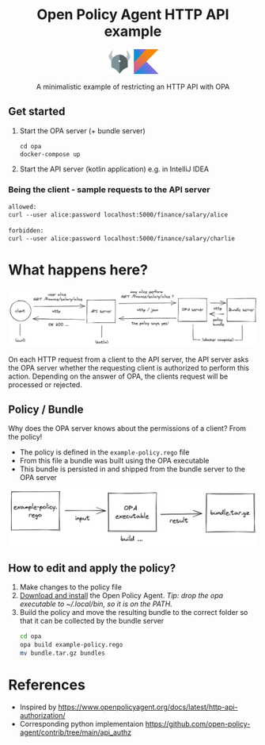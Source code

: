 <div style="text-align: center;">

# Open Policy Agent HTTP API example

<a href="https://www.openpolicyagent.org/"><img src="docs/opa-logo.png" alt="Open Policy Agent" width="50" /></a>
<a href="https://kotlinlang.org/"><img src="docs/kotlin-logo.png" alt="Kotlin" width="50" /></a>

A minimalistic example of restricting an HTTP API with OPA

</div>


## Get started

1. Start the OPA server (+ bundle server)
    ```
    cd opa
    docker-compose up
    ``` 
2. Start the API server (kotlin application) e.g. in IntelliJ IDEA


### Being the client - sample requests to the API server

```
allowed:
curl --user alice:password localhost:5000/finance/salary/alice

forbidden:
curl --user alice:password localhost:5000/finance/salary/charlie
```

# What happens here?

![](docs/opa_flow.png)

On each HTTP request from a client to the API server, 
the API server asks the OPA server whether the requesting client
is authorized to perform this action.
Depending on the answer of OPA, 
the clients request will be processed or rejected.  


## Policy / Bundle

Why does the OPA server knows about the permissions of a client?
From the policy!

- The policy is defined in the `example-policy.rego` file
- From this file a bundle was built using the OPA executable
- This bundle is persisted in and shipped from the bundle server to the OPA server

![](docs/opa_build.png)


## How to edit and apply the policy?

1. Make changes to the policy file
2. [Download and install](https://www.openpolicyagent.org/docs/v0.11.0/get-started/) the Open Policy Agent. *Tip: drop the opa executable to ~/.local/bin, so it is on the PATH.*
3. Build the policy and move the resulting bundle to the correct folder so that it can be collected by the bundle server
    ```sh
    cd opa
    opa build example-policy.rego
    mv bundle.tar.gz bundles
    ```


# References

- Inspired by https://www.openpolicyagent.org/docs/latest/http-api-authorization/
- Corresponding python implementaion https://github.com/open-policy-agent/contrib/tree/main/api_authz
